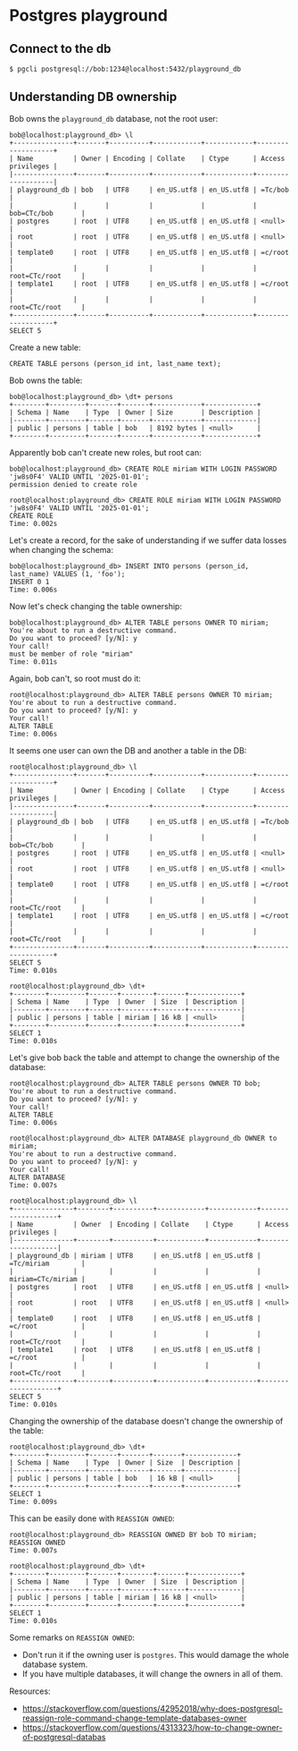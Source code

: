 # Postgres playground

## Connect to the db

```sh
$ pgcli postgresql://bob:1234@localhost:5432/playground_db
```


## Understanding DB ownership

Bob owns the `playground_db` database, not the root user:

```
bob@localhost:playground_db> \l
+---------------+-------+----------+------------+------------+-------------------+
| Name          | Owner | Encoding | Collate    | Ctype      | Access privileges |
|---------------+-------+----------+------------+------------+-------------------|
| playground_db | bob   | UTF8     | en_US.utf8 | en_US.utf8 | =Tc/bob           |
|               |       |          |            |            | bob=CTc/bob       |
| postgres      | root  | UTF8     | en_US.utf8 | en_US.utf8 | <null>            |
| root          | root  | UTF8     | en_US.utf8 | en_US.utf8 | <null>            |
| template0     | root  | UTF8     | en_US.utf8 | en_US.utf8 | =c/root           |
|               |       |          |            |            | root=CTc/root     |
| template1     | root  | UTF8     | en_US.utf8 | en_US.utf8 | =c/root           |
|               |       |          |            |            | root=CTc/root     |
+---------------+-------+----------+------------+------------+-------------------+
SELECT 5
```

Create a new table:

```
CREATE TABLE persons (person_id int, last_name text);
```

Bob owns the table:

```
bob@localhost:playground_db> \dt+ persons
+--------+---------+-------+-------+------------+-------------+
| Schema | Name    | Type  | Owner | Size       | Description |
|--------+---------+-------+-------+------------+-------------|
| public | persons | table | bob   | 8192 bytes | <null>      |
+--------+---------+-------+-------+------------+-------------+
```

Apparently bob can't create new roles, but root can:

```
bob@localhost:playground_db> CREATE ROLE miriam WITH LOGIN PASSWORD 'jw8s0F4' VALID UNTIL '2025-01-01';
permission denied to create role
```

```
root@localhost:playground_db> CREATE ROLE miriam WITH LOGIN PASSWORD 'jw8s0F4' VALID UNTIL '2025-01-01';
CREATE ROLE
Time: 0.002s
```

Let's create a record, for the sake of understanding if we suffer data losses when changing the schema:

```
bob@localhost:playground_db> INSERT INTO persons (person_id, last_name) VALUES (1, 'foo');
INSERT 0 1
Time: 0.006s
```

Now let's check changing the table ownership:

```
bob@localhost:playground_db> ALTER TABLE persons OWNER TO miriam;
You're about to run a destructive command.
Do you want to proceed? [y/N]: y
Your call!
must be member of role "miriam"
Time: 0.011s
```

Again, bob can't, so root must do it:

```
root@localhost:playground_db> ALTER TABLE persons OWNER TO miriam;
You're about to run a destructive command.
Do you want to proceed? [y/N]: y
Your call!
ALTER TABLE
Time: 0.006s
```

It seems one user can own the DB and another a table in the DB:

```
root@localhost:playground_db> \l
+---------------+-------+----------+------------+------------+-------------------+
| Name          | Owner | Encoding | Collate    | Ctype      | Access privileges |
|---------------+-------+----------+------------+------------+-------------------|
| playground_db | bob   | UTF8     | en_US.utf8 | en_US.utf8 | =Tc/bob           |
|               |       |          |            |            | bob=CTc/bob       |
| postgres      | root  | UTF8     | en_US.utf8 | en_US.utf8 | <null>            |
| root          | root  | UTF8     | en_US.utf8 | en_US.utf8 | <null>            |
| template0     | root  | UTF8     | en_US.utf8 | en_US.utf8 | =c/root           |
|               |       |          |            |            | root=CTc/root     |
| template1     | root  | UTF8     | en_US.utf8 | en_US.utf8 | =c/root           |
|               |       |          |            |            | root=CTc/root     |
+---------------+-------+----------+------------+------------+-------------------+
SELECT 5
Time: 0.010s

root@localhost:playground_db> \dt+
+--------+---------+-------+--------+-------+-------------+
| Schema | Name    | Type  | Owner  | Size  | Description |
|--------+---------+-------+--------+-------+-------------|
| public | persons | table | miriam | 16 kB | <null>      |
+--------+---------+-------+--------+-------+-------------+
SELECT 1
Time: 0.010s
```

Let's give bob back the table and attempt to change the ownership of the database:

```
root@localhost:playground_db> ALTER TABLE persons OWNER TO bob;
You're about to run a destructive command.
Do you want to proceed? [y/N]: y
Your call!
ALTER TABLE
Time: 0.006s
```

```
root@localhost:playground_db> ALTER DATABASE playground_db OWNER to miriam;
You're about to run a destructive command.
Do you want to proceed? [y/N]: y
Your call!
ALTER DATABASE
Time: 0.007s

root@localhost:playground_db> \l
+---------------+--------+----------+------------+------------+-------------------+
| Name          | Owner  | Encoding | Collate    | Ctype      | Access privileges |
|---------------+--------+----------+------------+------------+-------------------|
| playground_db | miriam | UTF8     | en_US.utf8 | en_US.utf8 | =Tc/miriam        |
|               |        |          |            |            | miriam=CTc/miriam |
| postgres      | root   | UTF8     | en_US.utf8 | en_US.utf8 | <null>            |
| root          | root   | UTF8     | en_US.utf8 | en_US.utf8 | <null>            |
| template0     | root   | UTF8     | en_US.utf8 | en_US.utf8 | =c/root           |
|               |        |          |            |            | root=CTc/root     |
| template1     | root   | UTF8     | en_US.utf8 | en_US.utf8 | =c/root           |
|               |        |          |            |            | root=CTc/root     |
+---------------+--------+----------+------------+------------+-------------------+
SELECT 5
Time: 0.010s
```

Changing the ownership of the database doesn't change the ownership of the table:

```
root@localhost:playground_db> \dt+
+--------+---------+-------+-------+-------+-------------+
| Schema | Name    | Type  | Owner | Size  | Description |
|--------+---------+-------+-------+-------+-------------|
| public | persons | table | bob   | 16 kB | <null>      |
+--------+---------+-------+-------+-------+-------------+
SELECT 1
Time: 0.009s
```

This can be easily done with `REASSIGN OWNED`:

```
root@localhost:playground_db> REASSIGN OWNED BY bob TO miriam;
REASSIGN OWNED
Time: 0.007s

root@localhost:playground_db> \dt+
+--------+---------+-------+--------+-------+-------------+
| Schema | Name    | Type  | Owner  | Size  | Description |
|--------+---------+-------+--------+-------+-------------|
| public | persons | table | miriam | 16 kB | <null>      |
+--------+---------+-------+--------+-------+-------------+
SELECT 1
Time: 0.010s
```

Some remarks on `REASSIGN OWNED`:
* Don't run it if the owning user is `postgres`. This would damage the whole database system.
* If you have multiple databases, it will change the owners in all of them.

Resources:
* https://stackoverflow.com/questions/42952018/why-does-postgresql-reassign-role-command-change-template-databases-owner
* https://stackoverflow.com/questions/4313323/how-to-change-owner-of-postgresql-databas
